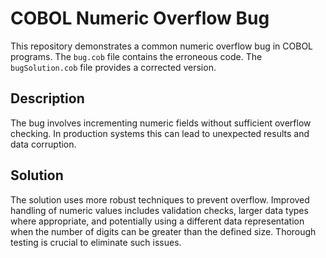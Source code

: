 # COBOL Numeric Overflow Bug

This repository demonstrates a common numeric overflow bug in COBOL programs.  The `bug.cob` file contains the erroneous code.  The `bugSolution.cob` file provides a corrected version.

## Description
The bug involves incrementing numeric fields without sufficient overflow checking.  In production systems this can lead to unexpected results and data corruption.

## Solution
The solution uses more robust techniques to prevent overflow.  Improved handling of numeric values includes validation checks, larger data types where appropriate, and potentially using a different data representation when the number of digits can be greater than the defined size.  Thorough testing is crucial to eliminate such issues.